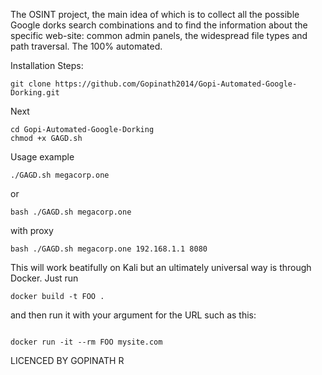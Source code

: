The OSINT project, the main idea of which is to collect all the possible Google dorks search combinations and to find the information about the specific web-site: common admin panels, the widespread file types and path traversal. The 100% automated.

Installation Steps:
```
git clone https://github.com/Gopinath2014/Gopi-Automated-Google-Dorking.git
```
Next
```
cd Gopi-Automated-Google-Dorking
chmod +x GAGD.sh
```
Usage example
```
./GAGD.sh megacorp.one
```

or
```
bash ./GAGD.sh megacorp.one
```

with proxy
```
bash ./GAGD.sh megacorp.one 192.168.1.1 8080
```

This will work beatifully on Kali but an ultimately universal way is through Docker. Just run
```
docker build -t FOO .
```
and then run it with your argument for the URL such as this:
```

docker run -it --rm FOO mysite.com
```

LICENCED BY 
GOPINATH R 
